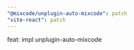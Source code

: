 ```yaml
---
"@mixcode/unplugin-auto-mixcode": patch
"vite-react": patch
---
```


feat: impl unplugin-auto-mixcode
